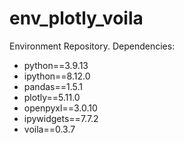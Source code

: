 # env_plotly_voila
Environment Repository. Dependencies:
- python==3.9.13
- ipython==8.12.0
- pandas==1.5.1
- plotly==5.11.0
- openpyxl==3.0.10
- ipywidgets==7.7.2
- voila==0.3.7